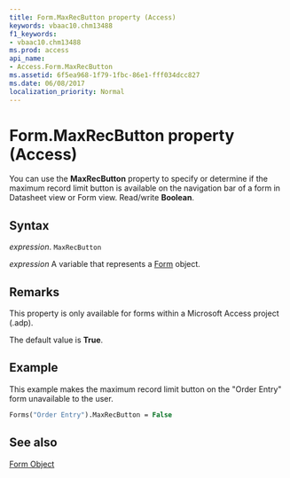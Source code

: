 ```yaml
---
title: Form.MaxRecButton property (Access)
keywords: vbaac10.chm13488
f1_keywords:
- vbaac10.chm13488
ms.prod: access
api_name:
- Access.Form.MaxRecButton
ms.assetid: 6f5ea968-1f79-1fbc-86e1-fff034dcc827
ms.date: 06/08/2017
localization_priority: Normal
---
```



# Form.MaxRecButton property (Access)

You can use the  **MaxRecButton** property to specify or determine if the maximum record limit button is available on the navigation bar of a form in Datasheet view or Form view. Read/write **Boolean**.


## Syntax

_expression_. `MaxRecButton`

_expression_ A variable that represents a [Form](Access.Form.md) object.


## Remarks

This property is only available for forms within a Microsoft Access project (.adp).

The default value is  **True**.


## Example

This example makes the maximum record limit button on the "Order Entry" form unavailable to the user.


```vb
Forms("Order Entry").MaxRecButton = False
```


## See also


[Form Object](Access.Form.md)

